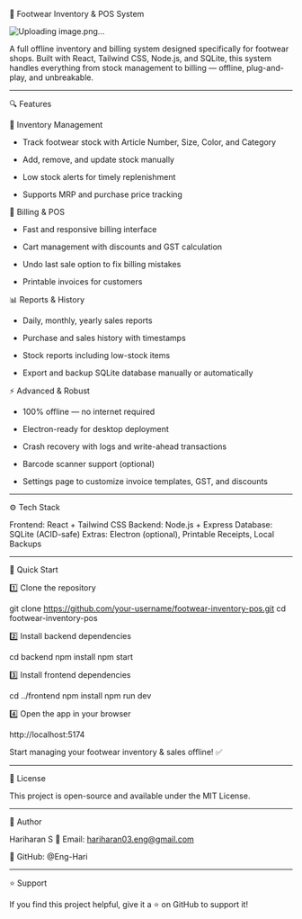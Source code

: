 🥿 Footwear Inventory & POS System

![Uploading image.png…]()



A full offline inventory and billing system designed specifically for footwear shops.
Built with React, Tailwind CSS, Node.js, and SQLite, this system handles everything from stock management to billing — offline, plug-and-play, and unbreakable.

---

🔍 Features

👟 Inventory Management

- Track footwear stock with Article Number, Size, Color, and Category

- Add, remove, and update stock manually

- Low stock alerts for timely replenishment

- Supports MRP and purchase price tracking


🛒 Billing & POS

- Fast and responsive billing interface

- Cart management with discounts and GST calculation

- Undo last sale option to fix billing mistakes

- Printable invoices for customers


📊 Reports & History

- Daily, monthly, yearly sales reports

- Purchase and sales history with timestamps

- Stock reports including low-stock items

- Export and backup SQLite database manually or automatically


⚡ Advanced & Robust

- 100% offline — no internet required

- Electron-ready for desktop deployment

- Crash recovery with logs and write-ahead transactions

- Barcode scanner support (optional)

- Settings page to customize invoice templates, GST, and discounts

---

⚙️ Tech Stack

Frontend: React + Tailwind CSS
Backend: Node.js + Express
Database: SQLite (ACID-safe)
Extras: Electron (optional), Printable Receipts, Local Backups

---

🚀 Quick Start

1️⃣ Clone the repository

git clone https://github.com/your-username/footwear-inventory-pos.git
cd footwear-inventory-pos

2️⃣ Install backend dependencies

cd backend
npm install
npm start

3️⃣ Install frontend dependencies

cd ../frontend
npm install
npm run dev

4️⃣ Open the app in your browser

http://localhost:5174


Start managing your footwear inventory & sales offline! ✅

---

📜 License

This project is open-source and available under the MIT License.

---

👤 Author

Hariharan S
📧 Email: hariharan03.eng@gmail.com

🔗 GitHub: @Eng-Hari

---

⭐ Support

If you find this project helpful, give it a ⭐ on GitHub to support it!
